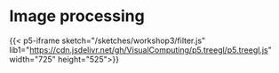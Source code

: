 # Image processing

<style>
    iframe div label{
        margin-right: 20px;
    }
</style>

{{< p5-iframe sketch="/sketches/workshop3/filter.js" lib1="https://cdn.jsdelivr.net/gh/VisualComputing/p5.treegl/p5.treegl.js" width="725" height="525">}}

